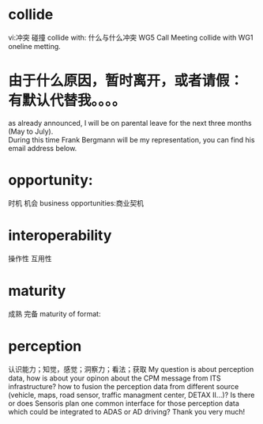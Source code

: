 # collide
vi:冲突 碰撞
collide with: 什么与什么冲突
WG5 Call Meeting collide with WG1 oneline metting.

# 由于什么原因，暂时离开，或者请假： 有默认代替我。。。。
as already announced, I will be on parental leave for the next three months (May to July).   
During this time Frank Bergmann will be my representation, you can find his email address below. 

# opportunity:
时机 机会
business opportunities:商业契机
# interoperability
操作性 互用性

# maturity
成熟 完备
maturity of format:

# perception
认识能力；知觉，感觉；洞察力；看法；获取
My question is about perception data, how is about your opinon about the CPM message from ITS infrastructure? how to fusion the perception data from different source (vehicle, maps, road sensor, traffic managment center, DETAX II...)? Is there or does Sensoris plan one common interface for those perception data which could be integrated to ADAS or AD driving? Thank you very much!
